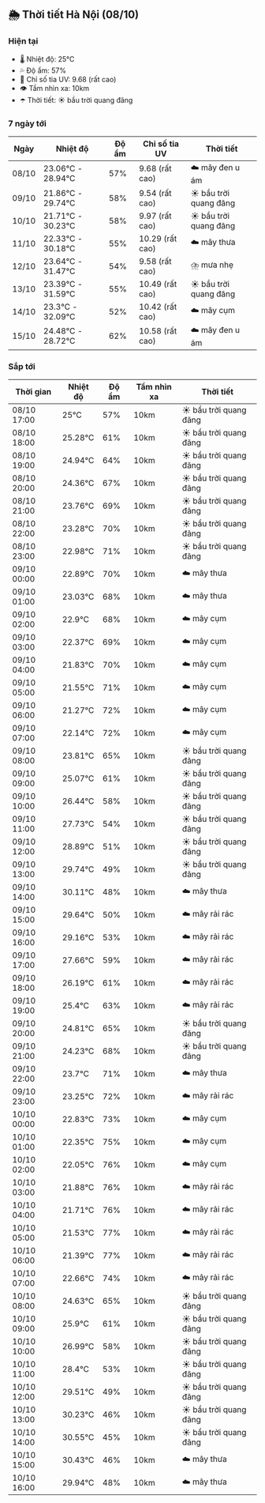 ## 🌦️ Thời tiết Hà Nội (08/10)

### Hiện tại

- 🌡️ Nhiệt độ: 25℃
- 💦 Độ ẩm: 57%
- 🌟 Chỉ số tia UV: 9.68 (rất cao)
- 👁️ Tầm nhìn xa: 10km
- ☂️ Thời tiết: ☀️ bầu trời quang đãng

### 7 ngày tới

| Ngày | Nhiệt độ | Độ ẩm | Chỉ số tia UV | Thời tiết |
| --- | --- | --- | --- | --- |
| 08/10 | 23.06℃ - 28.94℃ | 57% | 9.68 (rất cao) | ☁️ mây đen u ám |
| 09/10 | 21.86℃ - 29.74℃ | 58% | 9.54 (rất cao) | ☀️ bầu trời quang đãng |
| 10/10 | 21.71℃ - 30.23℃ | 58% | 9.97 (rất cao) | ☀️ bầu trời quang đãng |
| 11/10 | 22.33℃ - 30.18℃ | 55% | 10.29 (rất cao) | ☁️ mây thưa |
| 12/10 | 23.64℃ - 31.47℃ | 54% | 9.58 (rất cao) | ⛈️ mưa nhẹ |
| 13/10 | 23.39℃ - 31.59℃ | 55% | 10.49 (rất cao) | ☀️ bầu trời quang đãng |
| 14/10 | 23.3℃ - 32.09℃ | 52% | 10.42 (rất cao) | ☁️ mây cụm |
| 15/10 | 24.48℃ - 28.72℃ | 62% | 10.58 (rất cao) | ☁️ mây đen u ám |

### Sắp tới

| Thời gian | Nhiệt độ | Độ ẩm | Tầm nhìn xa | Thời tiết |
| --- | --- | --- | --- | --- |
| 08/10 17:00 | 25℃ | 57% | 10km | ☀️ bầu trời quang đãng |
| 08/10 18:00 | 25.28℃ | 61% | 10km | ☀️ bầu trời quang đãng |
| 08/10 19:00 | 24.94℃ | 64% | 10km | ☀️ bầu trời quang đãng |
| 08/10 20:00 | 24.36℃ | 67% | 10km | ☀️ bầu trời quang đãng |
| 08/10 21:00 | 23.76℃ | 69% | 10km | ☀️ bầu trời quang đãng |
| 08/10 22:00 | 23.28℃ | 70% | 10km | ☀️ bầu trời quang đãng |
| 08/10 23:00 | 22.98℃ | 71% | 10km | ☀️ bầu trời quang đãng |
| 09/10 00:00 | 22.89℃ | 70% | 10km | ☁️ mây thưa |
| 09/10 01:00 | 23.03℃ | 68% | 10km | ☁️ mây thưa |
| 09/10 02:00 | 22.9℃ | 68% | 10km | ☁️ mây cụm |
| 09/10 03:00 | 22.37℃ | 69% | 10km | ☁️ mây cụm |
| 09/10 04:00 | 21.83℃ | 70% | 10km | ☁️ mây cụm |
| 09/10 05:00 | 21.55℃ | 71% | 10km | ☁️ mây cụm |
| 09/10 06:00 | 21.27℃ | 72% | 10km | ☁️ mây cụm |
| 09/10 07:00 | 22.14℃ | 72% | 10km | ☁️ mây cụm |
| 09/10 08:00 | 23.81℃ | 65% | 10km | ☀️ bầu trời quang đãng |
| 09/10 09:00 | 25.07℃ | 61% | 10km | ☀️ bầu trời quang đãng |
| 09/10 10:00 | 26.44℃ | 58% | 10km | ☀️ bầu trời quang đãng |
| 09/10 11:00 | 27.73℃ | 54% | 10km | ☀️ bầu trời quang đãng |
| 09/10 12:00 | 28.89℃ | 51% | 10km | ☀️ bầu trời quang đãng |
| 09/10 13:00 | 29.74℃ | 49% | 10km | ☀️ bầu trời quang đãng |
| 09/10 14:00 | 30.11℃ | 48% | 10km | ☁️ mây thưa |
| 09/10 15:00 | 29.64℃ | 50% | 10km | ☁️ mây rải rác |
| 09/10 16:00 | 29.16℃ | 53% | 10km | ☁️ mây rải rác |
| 09/10 17:00 | 27.66℃ | 59% | 10km | ☁️ mây rải rác |
| 09/10 18:00 | 26.19℃ | 61% | 10km | ☁️ mây rải rác |
| 09/10 19:00 | 25.4℃ | 63% | 10km | ☁️ mây rải rác |
| 09/10 20:00 | 24.81℃ | 65% | 10km | ☀️ bầu trời quang đãng |
| 09/10 21:00 | 24.23℃ | 68% | 10km | ☀️ bầu trời quang đãng |
| 09/10 22:00 | 23.7℃ | 71% | 10km | ☁️ mây thưa |
| 09/10 23:00 | 23.25℃ | 72% | 10km | ☁️ mây rải rác |
| 10/10 00:00 | 22.83℃ | 73% | 10km | ☁️ mây cụm |
| 10/10 01:00 | 22.35℃ | 75% | 10km | ☁️ mây cụm |
| 10/10 02:00 | 22.05℃ | 76% | 10km | ☁️ mây cụm |
| 10/10 03:00 | 21.88℃ | 76% | 10km | ☁️ mây rải rác |
| 10/10 04:00 | 21.71℃ | 76% | 10km | ☁️ mây rải rác |
| 10/10 05:00 | 21.53℃ | 77% | 10km | ☁️ mây rải rác |
| 10/10 06:00 | 21.39℃ | 77% | 10km | ☁️ mây rải rác |
| 10/10 07:00 | 22.66℃ | 74% | 10km | ☁️ mây rải rác |
| 10/10 08:00 | 24.63℃ | 65% | 10km | ☀️ bầu trời quang đãng |
| 10/10 09:00 | 25.9℃ | 61% | 10km | ☀️ bầu trời quang đãng |
| 10/10 10:00 | 26.99℃ | 58% | 10km | ☀️ bầu trời quang đãng |
| 10/10 11:00 | 28.4℃ | 53% | 10km | ☀️ bầu trời quang đãng |
| 10/10 12:00 | 29.51℃ | 49% | 10km | ☀️ bầu trời quang đãng |
| 10/10 13:00 | 30.23℃ | 46% | 10km | ☀️ bầu trời quang đãng |
| 10/10 14:00 | 30.55℃ | 45% | 10km | ☀️ bầu trời quang đãng |
| 10/10 15:00 | 30.43℃ | 46% | 10km | ☁️ mây thưa |
| 10/10 16:00 | 29.94℃ | 48% | 10km | ☁️ mây thưa |
